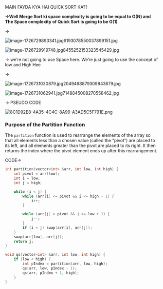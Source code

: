 MAIN FAYDA KYA HAI QUICK SORT KA??

**→Well Merge Sort ki space complexity is going to be equal to O(N) and The Space complexity of Quick Sort is going to be O(1)**

→

![image-1726729893341.jpg6193078550037899151.jpg](../../../../../Images/image-1726729893341.jpg6193078550037899151.jpg)

![image-1726729919748.jpg8455252153323545429.jpg](../../../../../Images/image-1726729919748.jpg8455252153323545429.jpg)

→ we’re not going to use Space here. We’re just going to use the concept of low and High Hee

→

![image-1726731030879.jpg2049468879309843679.jpg](../../../../../Images/image-1726731030879.jpg2049468879309843679.jpg)

![image-1726731062941.jpg7148845008270558462.jpg](../../../../../Images/image-1726731062941.jpg7148845008270558462.jpg)

→ PSEUDO CODE

![8C1D92E8-4A35-4C4C-8A99-A3AD5C5F791E.png](../../../../../Images/8C1D92E8-4A35-4C4C-8A99-A3AD5C5F791E.png)

### Purpose of the Partition Function

The `partition` function is used to rearrange the elements of the array so that all elements less than a chosen value (called the "pivot") are placed to its left, and all elements greater than the pivot are placed to its right. It then returns the index where the pivot element ends up after this rearrangement.

CODE→

```C++
int partition(vector<int> &arr, int low, int high) {
    int pivot = arr[low];
    int i = low;
    int j = high;

    while (i < j) {
        while (arr[i] <= pivot && i <= high - 1) {
            i++;
        }

        while (arr[j] > pivot && j >= low + 1) {
            j--;
        }
        if (i < j) swap(arr[i], arr[j]);
    }
    swap(arr[low], arr[j]);
    return j;
}

void qs(vector<int> &arr, int low, int high) {
    if (low < high) {
        int pIndex = partition(arr, low, high);
        qs(arr, low, pIndex - 1);
        qs(arr, pIndex + 1, high);
    }
}
```
